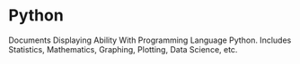 # Python
Documents Displaying Ability With Programming Language Python. Includes Statistics, Mathematics, Graphing, Plotting, Data Science, etc.

